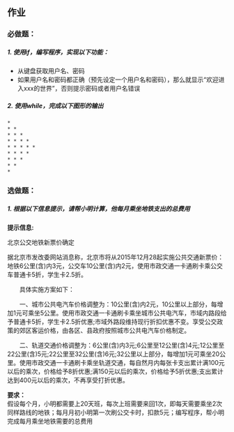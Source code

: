 ## 作业
### 必做题：
##### 1. 使用if，编写程序，实现以下功能：
+ 从键盘获取用户名、密码
+ 如果用户名和密码都正确（预先设定一个用户名和密码），那么就显示“欢迎进入xxx的世界”，否则提示密码或者用户名错误  

##### 2. 使用while，完成以下图形的输出
    *
    * *
    * * *
    * * * *
    * * * * *
    * * * *
    * * *
    * *
    *
### 选做题：  
##### 1. 根据以下信息提示，请帮小明计算，他每月乘坐地铁支出的总费用

**提示信息:**  

北京公交地铁新票价确定

据北京市发改委网站消息称，北京市将从2015年12月28起实施公共交通新票价：地铁6公里(含)内3元，公交车10公里(含)内2元，使用市政交通一卡通刷卡乘公交车普通卡5折，学生卡2.5折。  

　　具体实施方案如下：  

　　一、城市公共电汽车价格调整为：10公里(含)内2元，10公里以上部分，每增加1元可乘坐5公里。使用市政交通一卡通刷卡乘坐城市公共电汽车，市域内路段给予普通卡5折，学生卡2.5折优惠;市域外路段维持现行折扣优惠不变。享受公交政策的郊区客运价格，由各区、县政府按照城市公共电汽车价格制定。  

　　二、轨道交通价格调整为：6公里(含)内3元;6公里至12公里(含)4元;12公里至22公里(含)5元;22公里至32公里(含)6元;32公里以上部分，每增加1元可乘坐20公里。使用市政交通一卡通刷卡乘坐轨道交通，每自然月内每张卡支出累计满100元以后的乘次，价格给予8折优惠;满150元以后的乘次，价格给予5折优惠;支出累计达到400元以后的乘次，不再享受打折优惠。  

**要求：**  
假设每个月，小明都需要上20天班，每次上班需要来回1次，即每天需要乘坐2次同样路线的地铁；每月月初小明第一次刷公交卡时，扣款5元；编写程序，帮小明完成每月乘坐地铁需要的总费用
